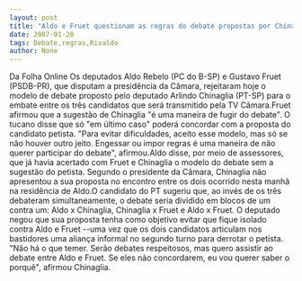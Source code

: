 ```yaml
---
layout: post
title: "Aldo e Fruet questionam as regras do debate propostas por Chinaglia "
date: 2007-01-20
tags: Debate,regras,Rivaldo
author: None
---
```

Da Folha Online
Os deputados Aldo Rebelo (PC do B-SP) e Gustavo Fruet (PSDB-PR), que disputam a presidência da Câmara, rejeitaram hoje o modelo de debate proposto pelo deputado Arlindo Chinaglia (PT-SP) para o embate entre os três candidatos que será transmitido pela TV Câmara.Fruet afirmou que a sugestão de Chinaglia \"é uma maneira de fugir do debate\". O tucano disse que só \"em último caso\" poderá concordar com a proposta do candidato petista. \"Para evitar dificuldades, aceito esse modelo, mas só se não houver outro jeito. Engessar ou impor regras é uma maneira de não querer participar do debate\", afirmou.Aldo disse, por meio de assessores, que já havia acertado com Fruet e Chinaglia o modelo do debate sem a sugestão do petista. Segundo o presidente da Câmara, Chinaglia não apresentou a sua proposta no encontro entre os dois ocorrido nesta manhã na residência de Aldo.O candidato do PT sugeriu que, ao invés de os três debateram simultaneamente, o debate seria dividido em blocos de um contra um: Aldo x Chinaglia, Chinaglia x Fruet e Aldo x Fruet. O deputado negou que sua proposta tenha como objetivo evitar que fique isolado contra Aldo e Fruet --uma vez que os dois candidatos articulam nos bastidores uma aliança informal no segundo turno para derrotar o petista. \"Não há o que temer. Serão debates respeitosos, mas quero assistir ao debate entre Aldo e Fruet. Se eles não concordarem, eu vou querer saber o porquê\", afirmou Chinaglia. 